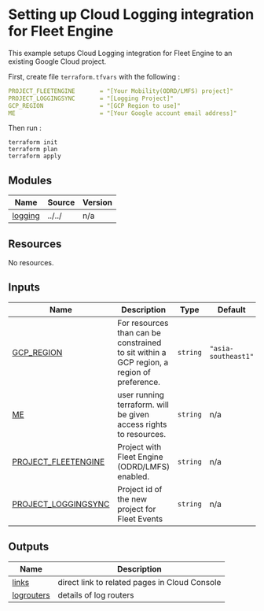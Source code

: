 # Setting up Cloud Logging integration for Fleet Engine

This example setups Cloud Logging integration for Fleet Engine to an existing Google Cloud project.

First, create file `terraform.tfvars` with the following :

```yaml
PROJECT_FLEETENGINE       = "[Your Mobility(ODRD/LMFS) project]"
PROJECT_LOGGINGSYNC       = "[Logging Project]"
GCP_REGION                = "[GCP Region to use]"
ME                        = "[Your Google account email address]"
```

Then run :
```Shell
terraform init
terraform plan
terraform apply
```

<!--  terraform-docs markdown table --output-mode insert --show data-sources,inputs,modules,outputs,resources --output-file ./README.md . -->
<!-- BEGIN_TF_DOCS -->
## Modules

| Name | Source | Version |
|------|--------|---------|
| <a name="module_logging"></a> [logging](#module\_logging) | ../../ | n/a |

## Resources

No resources.

## Inputs

| Name | Description | Type | Default | Required |
|------|-------------|------|---------|:--------:|
| <a name="input_GCP_REGION"></a> [GCP\_REGION](#input\_GCP\_REGION) | For resources than can be constrained to sit within a GCP region, a region of preference. | `string` | `"asia-southeast1"` | no |
| <a name="input_ME"></a> [ME](#input\_ME) | user running terraform. will be given access rights to resources. | `string` | n/a | yes |
| <a name="input_PROJECT_FLEETENGINE"></a> [PROJECT\_FLEETENGINE](#input\_PROJECT\_FLEETENGINE) | Project with Fleet Engine (ODRD/LMFS) enabled. | `string` | n/a | yes |
| <a name="input_PROJECT_LOGGINGSYNC"></a> [PROJECT\_LOGGINGSYNC](#input\_PROJECT\_LOGGINGSYNC) | Project id of the new project for Fleet Events | `string` | n/a | yes |

## Outputs

| Name | Description |
|------|-------------|
| <a name="output_links"></a> [links](#output\_links) | direct link to related pages in Cloud Console |
| <a name="output_logrouters"></a> [logrouters](#output\_logrouters) | details of log routers |
<!-- END_TF_DOCS -->